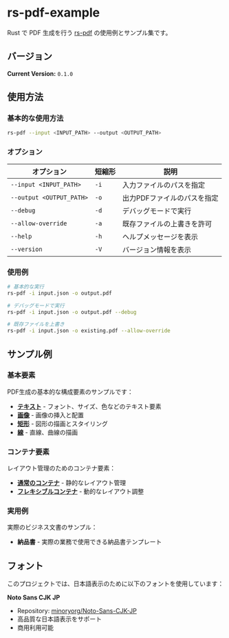 # rs-pdf-example

Rust で PDF 生成を行う [rs-pdf](https://github.com/apple-x-co/rs-pdf) の使用例とサンプル集です。

## バージョン

**Current Version:** `0.1.0`

## 使用方法

### 基本的な使用方法

```bash
rs-pdf --input <INPUT_PATH> --output <OUTPUT_PATH>
```

### オプション

| オプション | 短縮形 | 説明 |
|-----------|--------|------|
| `--input <INPUT_PATH>` | `-i` | 入力ファイルのパスを指定 |
| `--output <OUTPUT_PATH>` | `-o` | 出力PDFファイルのパスを指定 |
| `--debug` | `-d` | デバッグモードで実行 |
| `--allow-override` | `-a` | 既存ファイルの上書きを許可 |
| `--help` | `-h` | ヘルプメッセージを表示 |
| `--version` | `-V` | バージョン情報を表示 |

### 使用例

```bash
# 基本的な実行
rs-pdf -i input.json -o output.pdf

# デバッグモードで実行
rs-pdf -i input.json -o output.pdf --debug

# 既存ファイルを上書き
rs-pdf -i input.json -o existing.pdf --allow-override
```

## サンプル例

### 基本要素

PDF生成の基本的な構成要素のサンプルです：

- **[テキスト](basic_text/text.pdf)** - フォント、サイズ、色などのテキスト要素
- **[画像](basic_image/image.pdf)** - 画像の挿入と配置
- **[矩形](basic_rectangle/rectangle.pdf)** - 図形の描画とスタイリング
- **[線](basic_line/line.pdf)** - 直線、曲線の描画

### コンテナ要素

レイアウト管理のためのコンテナ要素：

- **[通常のコンテナ](container/container.pdf)** - 静的なレイアウト管理
- **[フレキシブルコンテナ](flexible_container/flexible_container.pdf)** - 動的なレイアウト調整

### 実用例

実際のビジネス文書のサンプル：

- **納品書** - 実際の業務で使用できる納品書テンプレート

## フォント

このプロジェクトでは、日本語表示のために以下のフォントを使用しています：

**Noto Sans CJK JP**
- Repository: [minoryorg/Noto-Sans-CJK-JP](https://github.com/minoryorg/Noto-Sans-CJK-JP)
- 高品質な日本語表示をサポート
- 商用利用可能
